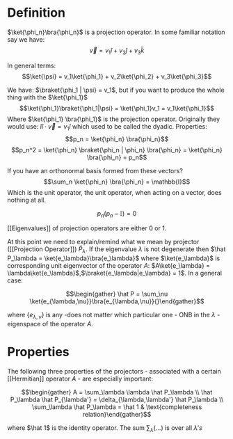 # Definition
$\ket{\phi_n}\bra{\phi_n}$ is a projection operator. In some familiar notation say we have: 
$$\vec{v} = v_1\hat{i} + v_2\hat{j} + v_3\hat{k}$$ 

In general terms:
$$\ket{\psi} = v_1\ket{\phi_1} + v_2\ket{\phi_2} + v_3\ket{\phi_3}$$

We have: $\braket{\phi_1 | \psi} = v_1$, but if you want to produce the whole thing with the $\ket{\phi_1}$
$$\ket{\phi_1}\braket{\phi_1|\psi} = \ket{\phi_1}v_1 = v_1\ket{\phi_1}$$
 Where $\ket{\phi_1} \bra{\phi_1}$ is the projection operator. Originally they would use: $\hat{i} \hat{i} \cdot \vec{v} = v_1\hat{i}$ which used to be called the dyadic. 
 Properties:
 $$p_n = \ket{\phi_n} \bra{\phi_n}$$
 $$p_n^2 = \ket{\phi_n} \braket{\phi_n | \phi_n} \bra{\phi_n} = \ket{\phi_n} \bra{\phi_n} = p_n$$
 
 If you have an orthonormal basis formed from these vectors? 
 $$\sum_n \ket{\phi_n} \bra{\phi_n} = \mathbb{I}$$ 
 Which is the unit operator, the unit operator, when acting on a  vector, does nothing at all. 
 
 $$p_n(p_n - \mathbb{I}) = 0$$
 
 [[Eigenvalues]] of projection operators are either 0 or 1. 
 
 At this point we need to explain/remind what we mean by projector ([[Projection Operator]]) $\hat P_\lambda$. If the eigenvalue $\lambda$ is not degenerate then $\hat P_\lambda = \ket{e_\lambda}\bra{e_\lambda}$ where $\ket{e_\lambda}$ is corresponding unit eigenvector of the operator $A$: $A\ket{e_\lambda} = \lambda\ket{e_\lambda}$,$\braket{e_\lambda|e_\lambda} = 1$. In a general case: 

$$\begin{gather} \hat P = \sum_\nu \ket{e_{\lambda,\nu}}\bra{e_{\lambda,\nu}}{}\end{gather}$$

where $\{e_{\lambda,\nu}\}$ is any -does not matter which particular one - ONB in the $\lambda$ - eigenspace of the operator $A$. 

 
 # Properties
 
 The following three properties of the projectors - associated with a certain [[Hermitian]] operator $A$ - are especially important: 

$$\begin{gather} A = \sum_\lambda \lambda \hat P_\lambda \\ \hat P_\lambda \hat P_{\lambda'} = \delta_{\lambda,\lambda'} \hat P_\lambda \\ \sum_\lambda \hat P_\lambda = \hat 1 & \text{completeness relation}\end{gather}$$


where $\hat 1$ is the identity operator. The sum $\sum_\lambda(...)$ is over all $\lambda's$
 